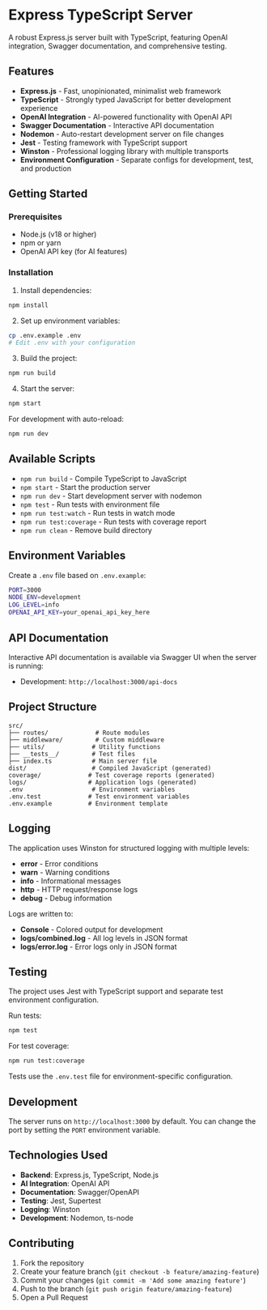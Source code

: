 # Express TypeScript Server

A robust Express.js server built with TypeScript, featuring OpenAI integration, Swagger documentation, and comprehensive testing.

## Features

- **Express.js** - Fast, unopinionated, minimalist web framework
- **TypeScript** - Strongly typed JavaScript for better development experience
- **OpenAI Integration** - AI-powered functionality with OpenAI API
- **Swagger Documentation** - Interactive API documentation
- **Nodemon** - Auto-restart development server on file changes
- **Jest** - Testing framework with TypeScript support
- **Winston** - Professional logging library with multiple transports
- **Environment Configuration** - Separate configs for development, test, and production

## Getting Started

### Prerequisites

- Node.js (v18 or higher)
- npm or yarn
- OpenAI API key (for AI features)

### Installation

1. Install dependencies:
```bash
npm install
```

2. Set up environment variables:
```bash
cp .env.example .env
# Edit .env with your configuration
```

3. Build the project:
```bash
npm run build
```

4. Start the server:
```bash
npm start
```

For development with auto-reload:
```bash
npm run dev
```

## Available Scripts

- `npm run build` - Compile TypeScript to JavaScript
- `npm start` - Start the production server
- `npm run dev` - Start development server with nodemon
- `npm test` - Run tests with environment file
- `npm run test:watch` - Run tests in watch mode
- `npm run test:coverage` - Run tests with coverage report
- `npm run clean` - Remove build directory

## Environment Variables

Create a `.env` file based on `.env.example`:

```bash
PORT=3000
NODE_ENV=development
LOG_LEVEL=info
OPENAI_API_KEY=your_openai_api_key_here
```

## API Documentation

Interactive API documentation is available via Swagger UI when the server is running:
- Development: `http://localhost:3000/api-docs`

## Project Structure

```
src/
├── routes/             # Route modules
├── middleware/         # Custom middleware
├── utils/             # Utility functions
├── __tests__/         # Test files
├── index.ts           # Main server file
dist/                  # Compiled JavaScript (generated)
coverage/             # Test coverage reports (generated)
logs/                 # Application logs (generated)
.env                   # Environment variables
.env.test             # Test environment variables
.env.example          # Environment template
```

## Logging

The application uses Winston for structured logging with multiple levels:

- **error** - Error conditions
- **warn** - Warning conditions  
- **info** - Informational messages
- **http** - HTTP request/response logs
- **debug** - Debug information

Logs are written to:
- **Console** - Colored output for development
- **logs/combined.log** - All log levels in JSON format
- **logs/error.log** - Error logs only in JSON format

## Testing

The project uses Jest with TypeScript support and separate test environment configuration.

Run tests:
```bash
npm test
```

For test coverage:
```bash
npm run test:coverage
```

Tests use the `.env.test` file for environment-specific configuration.

## Development

The server runs on `http://localhost:3000` by default. You can change the port by setting the `PORT` environment variable.

## Technologies Used

- **Backend**: Express.js, TypeScript, Node.js
- **AI Integration**: OpenAI API
- **Documentation**: Swagger/OpenAPI
- **Testing**: Jest, Supertest
- **Logging**: Winston
- **Development**: Nodemon, ts-node

## Contributing

1. Fork the repository
2. Create your feature branch (`git checkout -b feature/amazing-feature`)
3. Commit your changes (`git commit -m 'Add some amazing feature'`)
4. Push to the branch (`git push origin feature/amazing-feature`)
5. Open a Pull Request